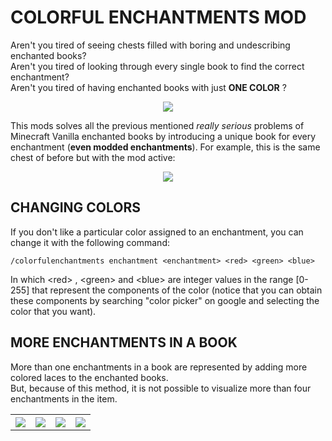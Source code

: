 # COLORFUL ENCHANTMENTS MOD

Aren't you tired of seeing chests filled with boring and undescribing enchanted books?  
Aren't you tired of looking through every single book to find the correct enchantment?  
Aren't you tired of having enchanted books with just <b>ONE COLOR</b> ?  

<p align="center">
	<img src=https://i.imgur.com/NAGKm5H.png>
</p>

This mods solves all the previous mentioned <i>really serious</i> problems of Minecraft Vanilla enchanted books by introducing a unique book for every enchantment (<b>even modded enchantments</b>).  For example, this is the same chest of before but with the mod active:  

<p align="center">
	<img src=https://i.imgur.com/w9iu5AT.png>
</p>

## CHANGING COLORS
If you don't like a particular color assigned to an enchantment, you can change it with the following command:  
```
/colorfulenchantments enchantment <enchantment> <red> <green> <blue>
```
In which &lt;red&gt; , &lt;green&gt; and &lt;blue&gt; are integer values in the range [0-255] that represent the components of the color (notice that you can obtain these components by searching "color picker" on google and selecting the color that you want).

## MORE ENCHANTMENTS IN A BOOK
More than one enchantments in a book are represented by adding more colored laces to the enchanted books.  
But, because of this method, it is not possible to visualize more than four enchantments in the item.  

<table style="width: 100%">
	<tr>
		<th><img src=https://i.imgur.com/wj5yXAy.png></th>
		<th><img src=https://i.imgur.com/Hs98z5a.png></th>
		<th><img src=https://i.imgur.com/xlC4myT.png></th>
		<th><img src=https://i.imgur.com/a7kpbiJ.png></th>
	</tr>
</table>

